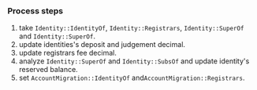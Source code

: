 ### Process steps
1. take `Identity::IdentityOf`, `Identity::Registrars`, `Identity::SuperOf` and `Identity::SuperOf`.
2. update identities's deposit and judgement decimal.
3. update registrars fee decimal.
4. analyze `Identity::SuperOf` and `Identity::SubsOf` and update identity's reserved balance.
5. set `AccountMigration::IdentityOf` and`AccountMigration::Registrars`.